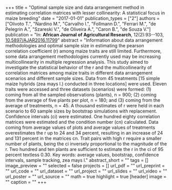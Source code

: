+++
title = "Optimal sample size and data arrangement method in estimating correlation matrices with lesser collinearity: A statistical focus in maize breeding"
date = "2017-01-01"
publication_types = ["2"]
authors = ["Olivoto T.", "Nardino M.", "Carvalho I.", "Follmann D.", "Ferrari M.", "de Pelegrin A.", "Szareski V.", "de Oliveira A.", "Caron B.", "de Souza V."]
publication = "In: **African Journal of Agricultural Research**, 12(2):93--103, [10.5897/AJAR2016.11799](10.5897/AJAR2016.11799)"
abstract = "Information about data arrangement methodologies and optimal sample size in estimating the pearson correlation coefficient (r) among maize traits are still limited. Furthermore, some data arrangement methodologies currently used may be increasing multicollinearity in multiple regression analysis. This study aimed to investigate the statistical behavior of the r and the multicollinearity of correlation matrices among maize traits in different data arrangement scenarios and different sample sizes. Data from 45 treatments [15 simple maize hybrids (zea mays l.) conducted in three locations] were used. Eleven traits were accessed and three datasets (scenarios) were formed: (1) coming from all the sampled observations (plants), n = 900; (2) coming from the average of five plants per plot, n = 180; and (3) coming from the average of treatments, n = 45. A thousand estimates of r were held in each scenario to 60 sample sizes by bootstrap simulations with replacement. Confidence intervals (ci) were estimated. One hundred eighty correlation matrices were estimated and the condition number (cn) calculated. Data coming from average values of plots and average values of treatments overestimates the r up to 24 and 34 percent, resulting in an increase of 24 and 131 percent in the matrices cn. Trait pairs with high r require a smaller number of plants, being the ci inversely proportional to the magnitude of the r. Two hundred and ten plants are sufficient to estimate the r in the ci of 95 percent textless 0.30. Key words: average values, bootstrap, confidence intervals, sample tracking, zea mays l."
abstract_short = ""
tags = []
image_preview = ""
selected = false
projects = []
url_pdf = ""
url_preprint = ""
url_code = ""
url_dataset = ""
url_project = ""
url_slides = ""
url_video = ""
url_poster = ""
url_source = ""
math = true
highlight = true
[header]
image = ""
caption = ""
+++
